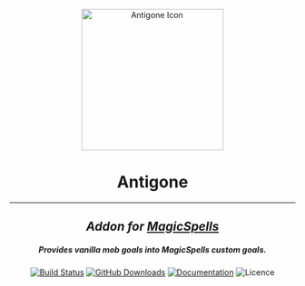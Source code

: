 <div align="center">
    <br>
    <img src="https://files.jasperlorelai.eu/projects/images/antigone.png" alt="Antigone Icon" width="250px" height="250px">
    <h1>Antigone</h1>
    <hr>
    <h2><i>Addon for <a href="https://github.com/TheComputerGeek2/MagicSpells/" target="_blank">MagicSpells</a></i></h2>
    <h5><i>Provides vanilla mob goals into MagicSpells custom goals.</i></h5>
    <a href="https://github.com/JasperLorelai/Antigone/actions"><img src="https://img.shields.io/github/actions/workflow/status/JasperLorelai/Antigone/test.yml?color=0296ff&style=for-the-badge&logo=github" alt="Build Status"></a>
    <a href="https://github.com/JasperLorelai/Antigone/releases"><img src="https://img.shields.io/github/downloads/JasperLorelai/Antigone/total.svg?color=0296ff&label=Click%20to%20download&style=for-the-badge&logo=github" alt="GitHub Downloads"></a>
    <a href="https://jasperlorelai.eu/antigone"><img src="https://img.shields.io/badge/Click%20for%20documentation-555?style=for-the-badge&logo=github" alt="Documentation"></a>
    <img src="https://img.shields.io/github/license/TheComputerGeek2/MagicSpells?color=0296ff&style=for-the-badge&logo=github" alt="Licence">
</div>
